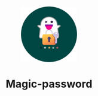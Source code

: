 <p align="center">
<img src="https://github.com/Agility6/Magic-password/blob/main/docs/imgs/icon.png" height="150">
</p>

<h1 align="center">
Magic-password
</h1>